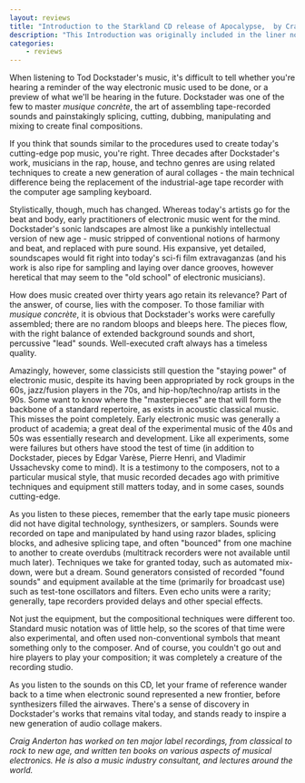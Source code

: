 ```yaml
---
layout: reviews
title: "Introduction to the Starkland CD release of Apocalypse,  by Craig Anderton"
description: "This Introduction was originally included in the liner notes for the Starkland CD release."
categories:
    - reviews
---
```


When listening to Tod Dockstader's music, it's difficult to tell whether you're hearing a reminder of the way electronic music used to be done, or a preview of what we'll be hearing in the future. Dockstader was one of the few to master *musique concrète*, the art of assembling tape-recorded sounds and painstakingly splicing, cutting, dubbing, manipulating and mixing to create final compositions.

If you think that sounds similar to the procedures used to create today's cutting-edge pop music, you're right. Three decades after Dockstader's work, musicians in the rap, house, and techno genres are using related techniques to create a new generation of aural collages - the main technical difference being the replacement of the industrial-age tape recorder with the computer age sampling keyboard.

Stylistically, though, much has changed. Whereas today's artists go for the beat and body, early practitioners of electronic music went for the mind. Dockstader's sonic landscapes are almost like a punkishly intellectual version of new age - music stripped of conventional notions of harmony and beat, and replaced with pure sound. His expansive, yet detailed, soundscapes would fit right into today's sci-fi film extravaganzas (and his work is also ripe for sampling and laying over dance grooves, however heretical that may seem to the "old school" of electronic musicians).

How does music created over thirty years ago retain its relevance? Part of the answer, of course, lies with the composer. To those familiar with *musique concrète*, it is obvious that Dockstader's works were carefully assembled; there are no random bloops and bleeps here. The pieces flow, with the right balance of extended background sounds and short, percussive "lead" sounds. Well-executed craft always has a timeless quality.

Amazingly, however, some classicists still question the "staying power" of electronic music, despite its having been appropriated by rock groups in the 60s, jazz/fusion players in the 70s, and hip-hop/techno/rap artists in the 90s. Some want to know where the "masterpieces" are that will form the backbone of a standard repertoire, as exists in acoustic classical music. This misses the point completely. Early electronic music was generally a product of academia; a great deal of the experimental music of the 40s and 50s was essentially research and development. Like all experiments, some were failures but others have stood the test of time (in addition to Dockstader, pieces by Edgar Varèse, Pierre Henri, and Vladimir Ussachevsky come to mind). It is a testimony to the composers, not to a particular musical style, that music recorded decades ago with primitive techniques and equipment still matters today, and in some cases, sounds cutting-edge.

As you listen to these pieces, remember that the early tape music pioneers did not have digital technology, synthesizers, or samplers. Sounds were recorded on tape and manipulated by hand using razor blades, splicing blocks, and adhesive splicing tape, and often "bounced" from one machine to another to create overdubs (multitrack recorders were not available until much later). Techniques we take for granted today, such as automated mix-down, were but a dream. Sound generators consisted of recorded "found sounds" and equipment available at the time (primarily for broadcast use) such as test-tone oscillators and filters. Even echo units were a rarity; generally, tape recorders provided delays and other special effects.

Not just the equipment, but the compositional techniques were different too. Standard music notation was of little help, so the scores of that time were also experimental, and often used non-conventional symbols that meant something only to the composer. And of course, you couldn't go out and hire players to play your composition; it was completely a creature of the recording studio.

As you listen to the sounds on this CD, let your frame of reference wander back to a time when electronic sound represented a new frontier, before synthesizers filled the airwaves. There's a sense of discovery in Dockstader's works that remains vital today, and stands ready to inspire a new generation of audio collage makers.

*Craig Anderton has worked on ten major label recordings, from classical to rock to new age, and written ten books on various aspects of musical electronics. He is also a music industry consultant, and lectures around the world.*

